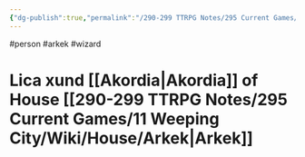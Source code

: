 ```yaml
---
{"dg-publish":true,"permalink":"/290-299 TTRPG Notes/295 Current Games/11 Weeping City/Wiki/Person/Lica/"}
---
```



#person #arkek #wizard 

# Lica xund [[Akordia\|Akordia]] of House [[290-299 TTRPG Notes/295 Current Games/11 Weeping City/Wiki/House/Arkek\|Arkek]]